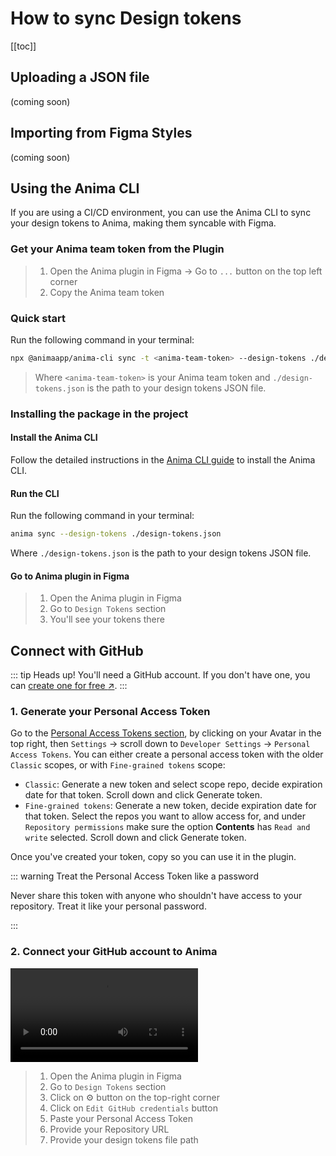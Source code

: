 # How to sync Design tokens

[[toc]]

## Uploading a JSON file

(coming soon)

## Importing from Figma Styles

(coming soon)

## Using the Anima CLI

If you are using a CI/CD environment, you can use the Anima CLI to sync your design tokens to Anima, making them syncable with Figma.

### Get your Anima team token from the Plugin

>1. Open the Anima plugin in Figma -> Go to `...` button on the top left corner
>2. Copy the Anima team token

### Quick start

Run the following command in your terminal:

```sh
npx @animaapp/anima-cli sync -t <anima-team-token> --design-tokens ./design-tokens.json
```

>Where `<anima-team-token>` is your Anima team token and `./design-tokens.json` is the path to your design tokens JSON file.

### Installing the package in the project

#### Install the Anima CLI

Follow the detailed instructions in the [Anima CLI guide](/guide/anima-cli/#setup) to install the Anima CLI.

#### Run the CLI

Run the following command in your terminal:

```sh
anima sync --design-tokens ./design-tokens.json
```

Where `./design-tokens.json` is the path to your design tokens JSON file.

#### Go to Anima plugin in Figma

>1. Open the Anima plugin in Figma
>2. Go to `Design Tokens` section
>3. You'll see your tokens there

## Connect with GitHub

::: tip Heads up!
You'll need a GitHub account. If you don't have one, you can [create one for free :arrow_upper_right:](https://github.com/signup).
:::

### 1. Generate your Personal Access Token

Go to the [Personal Access Tokens section](https://github.com/settings/tokens), by clicking on your Avatar in the top right, then `Settings` -> scroll down to `Developer Settings` -> `Personal Access Tokens`.
You can either create a personal access token with the older `Classic` scopes, or with `Fine-grained tokens` scope:

- `Classic`: Generate a new token and select scope repo, decide expiration date for that token. Scroll down and click Generate token.
- `Fine-grained tokens`: Generate a new token, decide expiration date for that token. Select the repos you want to allow access for, and under `Repository permissions` make sure the option **Contents** has `Read and write` selected. Scroll down and click Generate token.

Once you've created your token, copy so you can use it in the plugin.

::: warning Treat the Personal Access Token like a password

Never share this token with anyone who shouldn't have access to your repository. Treat it like your personal password.

:::

### 2. Connect your GitHub account to Anima

<video src="/setup-github.mp4" controls loop autoplay title="Link Title"></video>

>1. Open the Anima plugin in Figma
>2. Go to `Design Tokens` section
>3. Click on :gear: button on the top-right corner
>4. Click on `Edit GitHub credentials` button
>5. Paste your Personal Access Token
>6. Provide your Repository URL
>7. Provide your design tokens file path
